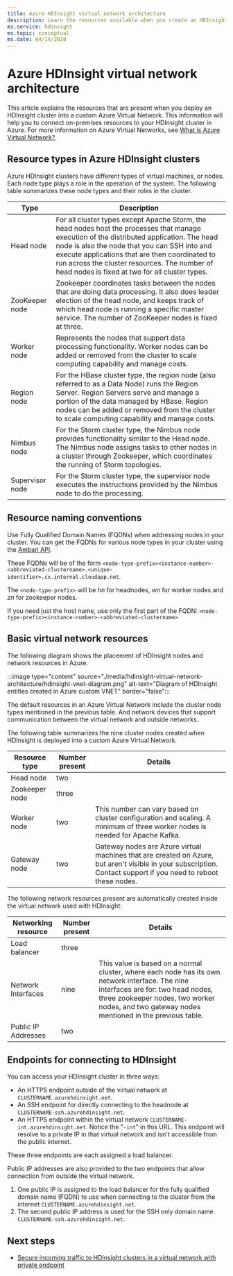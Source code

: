 ```yaml
---
title: Azure HDInsight virtual network architecture
description: Learn the resources available when you create an HDInsight cluster in an Azure Virtual Network.
ms.service: hdinsight
ms.topic: conceptual
ms.date: 04/14/2020
---
```


# Azure HDInsight virtual network architecture

This article explains the resources that are present when you deploy an HDInsight cluster into a custom Azure Virtual Network. This information will help you to connect on-premises resources to your HDInsight cluster in Azure. For more information on Azure Virtual Networks, see [What is Azure Virtual Network?](../virtual-network/virtual-networks-overview.md).

## Resource types in Azure HDInsight clusters

Azure HDInsight clusters have different types of virtual machines, or nodes. Each node type plays a role in the operation of the system. The following table summarizes these node types and their roles in the cluster.

| Type | Description |
| --- | --- |
| Head node |  For all cluster types except Apache Storm, the head nodes host the processes that manage execution of the distributed application. The head node is also the node that you can SSH into and execute applications that are then coordinated to run across the cluster resources. The number of head nodes is fixed at two for all cluster types. |
| ZooKeeper node | Zookeeper coordinates tasks between the nodes that are doing data processing. It also does leader election of the head node, and keeps track of which head node is running a specific master service. The number of ZooKeeper nodes is fixed at three. |
| Worker node | Represents the nodes that support data processing functionality. Worker nodes can be added or removed from the cluster to scale computing capability and manage costs. |
| Region node | For the HBase cluster type, the region node (also referred to as a Data Node) runs the Region Server. Region Servers serve and manage a portion of the data managed by HBase. Region nodes can be added or removed from the cluster to scale computing capability and manage costs.|
| Nimbus node | For the Storm cluster type, the Nimbus node provides functionality similar to the Head node. The Nimbus node assigns tasks to other nodes in a cluster through Zookeeper, which coordinates the running of Storm topologies. |
| Supervisor node | For the Storm cluster type, the supervisor node executes the instructions provided by the Nimbus node to do the processing. |

## Resource naming conventions

Use Fully Qualified Domain Names (FQDNs) when addressing nodes in your cluster. You can get the FQDNs for various node types in your cluster using the [Ambari API](hdinsight-hadoop-manage-ambari-rest-api.md).

These FQDNs will be of the form `<node-type-prefix><instance-number>-<abbreviated-clustername>.<unique-identifier>.cx.internal.cloudapp.net`.

The `<node-type-prefix>` will be *hn* for headnodes, *wn* for worker nodes and *zn* for zookeeper nodes.

If you need just the host name, use only the first part of the FQDN: `<node-type-prefix><instance-number>-<abbreviated-clustername>`

## Basic virtual network resources

The following diagram shows the placement of HDInsight nodes and network resources in Azure.

:::image type="content" source="./media/hdinsight-virtual-network-architecture/hdinsight-vnet-diagram.png" alt-text="Diagram of HDInsight entities created in Azure custom VNET" border="false":::

The default resources in an Azure Virtual Network include the cluster node types mentioned in the previous table. And network devices that support communication between the virtual network and outside networks.

The following table summarizes the nine cluster nodes created when HDInsight is deployed into a custom Azure Virtual Network.

| Resource type | Number present | Details |
| --- | --- | --- |
|Head node | two |    |
|Zookeeper node | three | |
|Worker node | two | This number can vary based on cluster configuration and scaling. A minimum of three worker nodes is needed for Apache Kafka.  |
|Gateway node | two | Gateway nodes are Azure virtual machines that are created on Azure, but aren't visible in your subscription. Contact support if you need to reboot these nodes. |

The following network resources present are automatically created inside the virtual network used with HDInsight:

| Networking resource | Number present | Details |
| --- | --- | --- |
|Load balancer | three | |
|Network Interfaces | nine | This value is based on a normal cluster, where each node has its own network interface. The nine interfaces are for: two head nodes, three zookeeper nodes, two worker nodes, and two gateway nodes mentioned in the previous table. |
|Public IP Addresses | two |    |

## Endpoints for connecting to HDInsight

You can access your HDInsight cluster in three ways:

- An HTTPS endpoint outside of the virtual network at `CLUSTERNAME.azurehdinsight.net`.
- An SSH endpoint for directly connecting to the headnode at `CLUSTERNAME-ssh.azurehdinsight.net`.
- An HTTPS endpoint within the virtual network `CLUSTERNAME-int.azurehdinsight.net`. Notice the "`-int`" in this URL. This endpoint will resolve to a private IP in that virtual network and isn't accessible from the public internet.

These three endpoints are each assigned a load balancer.

Public IP addresses are also provided to the two endpoints that allow connection from outside the virtual network.

1. One public IP is assigned to the load balancer for the fully qualified domain name (FQDN) to use when connecting to the cluster from the internet `CLUSTERNAME.azurehdinsight.net`.
1. The second public IP address is used for the SSH only domain name `CLUSTERNAME-ssh.azurehdinsight.net`.

## Next steps

- [Secure incoming traffic to HDInsight clusters in a virtual network with private endpoint](https://azure.microsoft.com/blog/secure-incoming-traffic-to-hdinsight-clusters-in-a-vnet-with-private-endpoint/)
